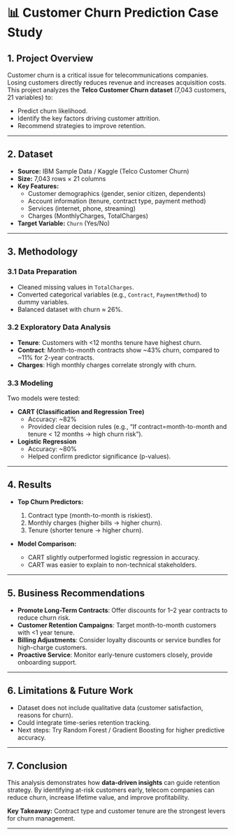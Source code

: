 # 📊 Customer Churn Prediction Case Study

## 1. Project Overview
Customer churn is a critical issue for telecommunications companies. Losing customers directly reduces revenue and increases acquisition costs.  
This project analyzes the **Telco Customer Churn dataset** (7,043 customers, 21 variables) to:  
- Predict churn likelihood.  
- Identify the key factors driving customer attrition.  
- Recommend strategies to improve retention.  

---

## 2. Dataset
- **Source:** IBM Sample Data / Kaggle (Telco Customer Churn)  
- **Size:** 7,043 rows × 21 columns  
- **Key Features:**  
  - Customer demographics (gender, senior citizen, dependents)  
  - Account information (tenure, contract type, payment method)  
  - Services (internet, phone, streaming)  
  - Charges (MonthlyCharges, TotalCharges)  
- **Target Variable:** `Churn` (Yes/No)

---

## 3. Methodology

### 3.1 Data Preparation
- Cleaned missing values in `TotalCharges`.  
- Converted categorical variables (e.g., `Contract`, `PaymentMethod`) to dummy variables.  
- Balanced dataset with churn ≈ 26%.  

### 3.2 Exploratory Data Analysis
- **Tenure**: Customers with <12 months tenure have highest churn.  
- **Contract**: Month-to-month contracts show ~43% churn, compared to ~11% for 2-year contracts.  
- **Charges**: High monthly charges correlate strongly with churn.  

### 3.3 Modeling
Two models were tested:  
- **CART (Classification and Regression Tree)**  
  - Accuracy: ~82%  
  - Provided clear decision rules (e.g., “If contract=month-to-month and tenure < 12 months → high churn risk”).  
- **Logistic Regression**  
  - Accuracy: ~80%  
  - Helped confirm predictor significance (p-values).  

---

## 4. Results
- **Top Churn Predictors:**  
  1. Contract type (month-to-month is riskiest).  
  2. Monthly charges (higher bills → higher churn).  
  3. Tenure (shorter tenure → higher churn).  

- **Model Comparison:**  
  - CART slightly outperformed logistic regression in accuracy.  
  - CART was easier to explain to non-technical stakeholders.  

---

## 5. Business Recommendations
- **Promote Long-Term Contracts**: Offer discounts for 1–2 year contracts to reduce churn risk.  
- **Customer Retention Campaigns**: Target month-to-month customers with <1 year tenure.  
- **Billing Adjustments**: Consider loyalty discounts or service bundles for high-charge customers.  
- **Proactive Service**: Monitor early-tenure customers closely, provide onboarding support.  

---

## 6. Limitations & Future Work
- Dataset does not include qualitative data (customer satisfaction, reasons for churn).  
- Could integrate time-series retention tracking.  
- Next steps: Try Random Forest / Gradient Boosting for higher predictive accuracy.  

---

## 7. Conclusion
This analysis demonstrates how **data-driven insights** can guide retention strategy. By identifying at-risk customers early, telecom companies can reduce churn, increase lifetime value, and improve profitability.  

**Key Takeaway:** Contract type and customer tenure are the strongest levers for churn management.  

---
